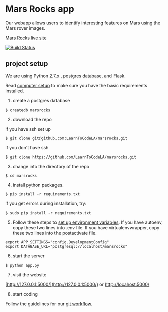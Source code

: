# Mars Rocks app


Our webapp allows users to identify interesting features on Mars using the Mars rover images.

[Mars Rocks live site](https://marsrocks.herokuapp.com/)


[![Build Status](https://travis-ci.org/LearnToCodeLA/marsrocks.svg)](https://travis-ci.org/LearnToCodeLA/marsrocks)

## project setup

We are using Python 2.7.x., postgres database, and Flask.

Read [computer setup](https://github.com/LearnToCodeLA/marsrocks/wiki/Computer-setup) to make sure you have the basic requirements installed.

1) create a postgres database
```
$ createdb marsrocks
```

2) download the repo

if you have ssh set up

```
$ git clone git@github.com:LearnToCodeLA/marsrocks.git
```

if you don't have ssh
```
$ git clone https://github.com/LearnToCodeLA/marsrocks.git
```

3) change into the directory of the repo

```
$ cd marsrocks
```

4) install python packages.

```
$ pip install -r requirements.txt
```
if you get errors during installation, try:

```
$ sudo pip install -r requirements.txt
```

5) Follow these steps to [set up environment variables](https://github.com/LearnToCodeLA/marsrocks/wiki/setup-environmental-variables,--virtual-environments). If you have autoenv, copy these two lines into .env file. If you have virtualenvwrapper, copy these two lines into the postactivate file.

```
export APP_SETTINGS="config.DevelopmentConfig"
export DATABASE_URL="postgresql://localhost/marsrocks"
```

6) start the server

```
$ python app.py
```

7) visit the website

[http://127.0.0.1:5000/](http://127.0.0.1:5000/) or [http://locahost:5000/](http://locahost:5000/)

8) start coding

Follow the guidelines for our [git workflow](https://github.com/LearnToCodeLA/marsrocks/wiki/Github-workflow).
